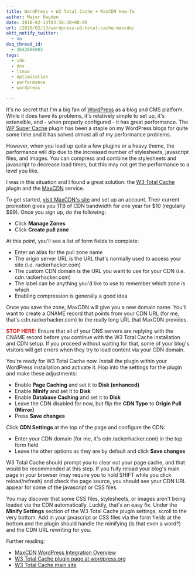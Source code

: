 ```yaml
---
title: WordPress + W3 Total Cache + MaxCDN How-To
author: Major Hayden
date: 2010-02-14T03:56:30+00:00
url: /2010/02/13/wordpress-w3-total-cache-maxcdn/
aktt_notify_twitter:
  - no
dsq_thread_id:
  - 3642806003
tags:
  - cdn
  - dns
  - linux
  - optimization
  - performance
  - wordpress

---
```

It's no secret that I'm a big fan of [WordPress][1] as a blog and CMS platform. While it does have its problems, it's relatively simple to set up, it's extensible, and - when properly configured - it has great performance. The [WP Super Cache][2] plugin has been a staple on my WordPress blogs for quite some time and it has solved almost all of my performance problems.

However, when you load up quite a few plugins or a heavy theme, the performance will dip due to the increased number of stylesheets, javascript files, and images. You can compress and combine the stylesheets and javascript to decrease load times, but this may not get the performance to a level you like.

I was in this situation and I found a great solution: the [W3 Total Cache][3] plugin and the [MaxCDN][4] service.

To get started, [visit MaxCDN's site][4] and set up an account. Their current promotion gives you 1TB of CDN bandwidth for one year for $10 (regularly $99). Once you sign up, do the following:

  * Click **Manage Zones**
  * Click **Create pull zone**

At this point, you'll see a list of form fields to complete:

  * Enter an alias for the pull zone name
  * The origin server URL is the URL that's normally used to access your site (i.e. rackerhacker.com)
  * The custom CDN domain is the URL you want to use for your CDN (i.e. cdn.rackerhacker.com)
  * The label can be anything you'd like to use to remember which zone is which
  * Enabling compression is generally a good idea

Once you save the zone, MaxCDN will give you a new domain name. You'll want to create a CNAME record that points from your CDN URL (for me, that's cdn.rackerhacker.com) to the really long URL that MaxCDN provides.

<strong style="color: #D42020;">STOP HERE:</strong> Ensure that all of your DNS servers are replying with the CNAME record before you continue with the W3 Total Cache installation and CDN setup. If you proceed without waiting for that, some of your blog's visitors will get errors when they try to load content via your CDN domain.

You're ready for W3 Total Cache now. Install the plugin within your WordPress installation and activate it. Hop into the settings for the plugin and make these adjustments:

  * Enable **Page Caching** and set it to **Disk (enhanced)**
  * Enable **Minify** and set it to **Disk**
  * Enable **Database Caching** and set it to **Disk**
  * Leave the CDN disabled for now, but flip the **CDN Type** to **Origin Pull (Mirror)**
  * Press **Save changes**

Click **CDN Settings** at the top of the page and configure the CDN:

  * Enter your CDN domain (for me, it's cdn.rackerhacker.com) in the top form field
  * Leave the other options as they are by default and click **Save changes**

W3 Total Cache should prompt you to clear out your page cache, and that would be recommended at this step. If you fully reload your blog's main page in your browser (may require you to hold SHIFT while you click reload/refresh) and check the page source, you should see your CDN URL appear for some of the javascript or CSS files.

You may discover that some CSS files, stylesheets, or images aren't being loaded via the CDN automatically. Luckily, that's an easy fix. Under the **Minify Settings** section of the W3 Total Cache plugin settings, scroll to the very bottom. Add in your javascript or CSS files via the form fields at the bottom and the plugin should handle the minifying (is that even a word?) and the CDN URL rewriting for you.

Further reading:

  * [MaxCDN WordPress Integration Overview][5]
  * [W3 Total Cache plugin page at wordpress.org][3]
  * [W3 Total Cache main site][6]

 [1]: http://wordpress.org/
 [2]: http://wordpress.org/extend/plugins/wp-super-cache/
 [3]: http://wordpress.org/extend/plugins/w3-total-cache/
 [4]: http://www.maxcdn.com/
 [5]: http://www.maxcdn.com/wordpress-cdn-module.php
 [6]: http://www.w3-edge.com/wordpress-plugins/w3-total-cache/
